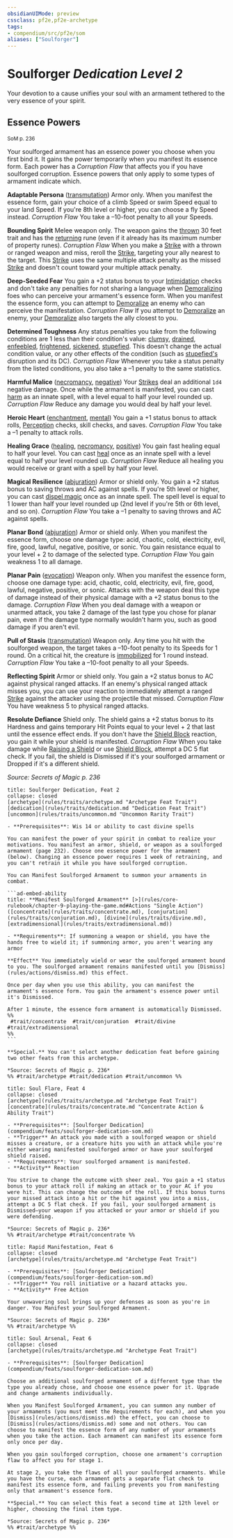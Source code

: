 ```yaml
---
obsidianUIMode: preview
cssclass: pf2e,pf2e-archetype
tags:
- compendium/src/pf2e/som
aliases: ["Soulforger"]
---
```

# Soulforger *Dedication Level 2*  

Your devotion to a cause unifies your soul with an armament tethered to the very essence of your spirit.

## Essence Powers
<sup>SoM p. 236</sup>

Your soulforged armament has an essence power you choose when you first bind it. It gains the power temporarily when you manifest its essence form. Each power has a _Corruption Flaw_ that affects you if you have soulforged corruption. Essence powers that only apply to some types of armament indicate which.

**Adaptable Persona** ([transmutation](rules/traits/transmutation.md "Transmutation School Trait")) Armor only. When you manifest the essence form, gain your choice of a climb Speed or swim Speed equal to your land Speed. If you're 8th level or higher, you can choose a fly Speed instead. _Corruption Flaw_ You take a –10-foot penalty to all your Speeds.

**Bounding Spirit** Melee weapon only. The weapon gains the [thrown](rules/traits/thrown.md "Thrown Weapon Trait") 30 feet trait and has the [returning](compendium/equipment/items/returning.md) rune (even if it already has its maximum number of property runes). _Corruption Flaw_ When you make a [Strike](rules/actions/strike.md) with a thrown or ranged weapon and miss, reroll the [Strike](rules/actions/strike.md), targeting your ally nearest to the target. This [Strike](rules/actions/strike.md) uses the same multiple attack penalty as the missed [Strike](rules/actions/strike.md) and doesn't count toward your multiple attack penalty.

**Deep-Seeded Fear** You gain a +2 status bonus to your [Intimidation](compendium/skills.md#Intimidation) checks and don't take any penalties for not sharing a language when [Demoralizing](rules/actions/demoralize.md) foes who can perceive your armament's essence form. When you manifest the essence form, you can attempt to [Demoralize](rules/actions/demoralize.md) an enemy who can perceive the manifestation. _Corruption Flaw_ If you attempt to [Demoralize](rules/actions/demoralize.md) an enemy, your [Demoralize](rules/actions/demoralize.md) also targets the ally closest to you.

**Determined Toughness** Any status penalties you take from the following conditions are 1 less than their condition's value: [clumsy](rules/conditions.md#Clumsy), [drained](rules/conditions.md#Drained), [enfeebled](rules/conditions.md#Enfeebled), [frightened](rules/conditions.md#Frightened), [sickened](rules/conditions.md#Sickened), [stupefied](rules/conditions.md#Stupefied). This doesn't change the actual condition value, or any other effects of the condition (such as [stupefied's](rules/conditions.md#Stupefied) disruption and its DC). _Corruption Flaw_ Whenever you take a status penalty from the listed conditions, you also take a –1 penalty to the same statistics.

**Harmful Malice** ([necromancy](rules/traits/necromancy.md "Necromancy School Trait"), [negative](rules/traits/negative.md "Negative Energy & Element Trait")) Your [Strikes](rules/actions/strike.md) deal an additional `1d4` negative damage. Once while the armament is manifested, you can cast [harm](compendium/spells/harm.md) as an innate spell, with a level equal to half your level rounded up. _Corruption Flaw_ Reduce any damage you would deal by half your level.

**Heroic Heart** ([enchantment](rules/traits/enchantment.md "Enchantment School Trait"), [mental](rules/traits/mental.md "Mental Effect Trait")) You gain a +1 status bonus to attack rolls, [Perception](compendium/skills.md#Perception) checks, skill checks, and saves. _Corruption Flaw_ You take a –1 penalty to attack rolls.

**Healing Grace** ([healing](rules/traits/healing.md "Healing Effect Trait"), [necromancy](rules/traits/necromancy.md "Necromancy School Trait"), [positive](rules/traits/positive.md "Positive Energy & Element Trait")) You gain fast healing equal to half your level. You can cast [heal](compendium/spells/heal.md) once as an innate spell with a level equal to half your level rounded up. _Corruption Flaw_ Reduce all healing you would receive or grant with a spell by half your level.

**Magical Resilience** ([abjuration](rules/traits/abjuration.md "Abjuration School Trait")) Armor or shield only. You gain a +2 status bonus to saving throws and AC against spells. If you're 5th level or higher, you can cast [dispel magic](compendium/spells/dispel-magic.md) once as an innate spell. The spell level is equal to 1 lower than half your level rounded up (2nd level if you're 5th or 6th level, and so on). _Corruption Flaw_ You take a –1 penalty to saving throws and AC against spells.

**Planar Bond** ([abjuration](rules/traits/abjuration.md "Abjuration School Trait")) Armor or shield only. When you manifest the essence form, choose one damage type: acid, chaotic, cold, electricity, evil, fire, good, lawful, negative, positive, or sonic. You gain resistance equal to your level + 2 to damage of the selected type. _Corruption Flaw_ You gain weakness 1 to all damage.

**Planar Pain** ([evocation](rules/traits/evocation.md "Evocation School Trait")) Weapon only. When you manifest the essence form, choose one damage type: acid, chaotic, cold, electricity, evil, fire, good, lawful, negative, positive, or sonic. Attacks with the weapon deal this type of damage instead of their physical damage with a +2 status bonus to the damage. _Corruption Flaw_ When you deal damage with a weapon or unarmed attack, you take 2 damage of the last type you chose for planar pain, even if the damage type normally wouldn't harm you, such as good damage if you aren't evil.

**Pull of Stasis** ([transmutation](rules/traits/transmutation.md "Transmutation School Trait")) Weapon only. Any time you hit with the soulforged weapon, the target takes a –10-foot penalty to its Speeds for 1 round. On a critical hit, the creature is [immobilized](rules/conditions.md#Immobilized) for 1 round instead. _Corruption Flaw_ You take a –10-foot penalty to all your Speeds.

**Reflecting Spirit** Armor or shield only. You gain a +2 status bonus to AC against physical ranged attacks. If an enemy's physical ranged attack misses you, you can use your reaction to immediately attempt a ranged [Strike](rules/actions/strike.md) against the attacker using the projectile that missed. _Corruption Flaw_ You have weakness 5 to physical ranged attacks.

**Resolute Defiance** Shield only. The shield gains a +2 status bonus to its Hardness and gains temporary Hit Points equal to your level + 2 that last until the essence effect ends. If you don't have the [Shield Block](compendium/feats/shield-block.md) reaction, you gain it while your shield is manifested. _Corruption Flaw_ When you take damage while [Raising a Shield](rules/actions/raise-a-shield.md) or use [Shield Block](compendium/feats/shield-block.md), attempt a DC 5 flat check. If you fail, the shield is Dismissed if it's your soulforged armament or Dropped if it's a different shield.

*Source: Secrets of Magic p. 236*

````ad-embed-feat
title: Soulforger Dedication, Feat 2
collapse: closed
[archetype](rules/traits/archetype.md "Archetype Feat Trait")  [dedication](rules/traits/dedication.md "Dedication Feat Trait")  [uncommon](rules/traits/uncommon.md "Uncommon Rarity Trait")  

- **Prerequisites**: Wis 14 or ability to cast divine spells

You can manifest the power of your spirit in combat to realize your motivations. You manifest an armor, shield, or weapon as a soulforged armament (page 232). Choose one essence power for the armament (below). Changing an essence power requires 1 week of retraining, and you can't retrain it while you have soulforged corruption.

You can Manifest Soulforged Armament to summon your armaments in combat.

```ad-embed-ability
title: **Manifest Soulforged Armament** [>](rules/core-rulebook/chapter-9-playing-the-game.md#Actions "Single Action") ([concentrate](rules/traits/concentrate.md), [conjuration](rules/traits/conjuration.md), [divine](rules/traits/divine.md), [extradimensional](rules/traits/extradimensional.md))

- **Requirements**: If summoning a weapon or shield, you have the hands free to wield it; if summoning armor, you aren't wearing any armor

**Effect** You immediately wield or wear the soulforged armament bound to you. The soulforged armament remains manifested until you [Dismiss](rules/actions/dismiss.md) this effect.

Once per day when you use this ability, you can manifest the armament's essence form. You gain the armament's essence power until it's Dismissed.

After 1 minute, the essence form armament is automatically Dismissed.  
%%
 #trait/concentrate  #trait/conjuration  #trait/divine  #trait/extradimensional 
%%
```

**Special.** You can't select another dedication feat before gaining two other feats from this archetype.

*Source: Secrets of Magic p. 236*  
%% #trait/archetype #trait/dedication #trait/uncommon %%
````  

```ad-embed-feat
title: Soul Flare, Feat 4
collapse: closed
[archetype](rules/traits/archetype.md "Archetype Feat Trait")  [concentrate](rules/traits/concentrate.md "Concentrate Action & Ability Trait")  

- **Prerequisites**: [Soulforger Dedication](compendium/feats/soulforger-dedication-som.md)
- **Trigger** An attack you made with a soulforged weapon or shield misses a creature, or a creature hits you with an attack while you're either wearing manifested soulforged armor or have your soulforged shield raised.
- **Requirements**: Your soulforged armament is manifested.
- **Activity** Reaction

You strive to change the outcome with sheer zeal. You gain a +1 status bonus to your attack roll if making an attack or to your AC if you were hit. This can change the outcome of the roll. If this bonus turns your missed attack into a hit or the hit against you into a miss, attempt a DC 5 flat check. If you fail, your soulforged armament is Dismissed—your weapon if you attacked or your armor or shield if you were defending.

*Source: Secrets of Magic p. 236*  
%% #trait/archetype #trait/concentrate %%
```  

```ad-embed-feat
title: Rapid Manifestation, Feat 6
collapse: closed
[archetype](rules/traits/archetype.md "Archetype Feat Trait")  

- **Prerequisites**: [Soulforger Dedication](compendium/feats/soulforger-dedication-som.md)
- **Trigger** You roll initiative or a hazard attacks you.
- **Activity** Free Action

Your unwavering soul brings up your defenses as soon as you're in danger. You Manifest your Soulforged Armament.

*Source: Secrets of Magic p. 236*  
%% #trait/archetype %%
```  

```ad-embed-feat
title: Soul Arsenal, Feat 6
collapse: closed
[archetype](rules/traits/archetype.md "Archetype Feat Trait")  

- **Prerequisites**: [Soulforger Dedication](compendium/feats/soulforger-dedication-som.md)

Choose an additional soulforged armament of a different type than the type you already chose, and choose one essence power for it. Upgrade and change armaments individually.

When you Manifest Soulforged Armament, you can summon any number of your armaments (you must meet the Requirements for each), and when you [Dismiss](rules/actions/dismiss.md) the effect, you can choose to [Dismiss](rules/actions/dismiss.md) some and not others. You can choose to manifest the essence form of any number of your armaments when you take the action. Each armament can manifest its essence form only once per day.

When you gain soulforged corruption, choose one armament's corruption flaw to affect you for stage 1.

At stage 2, you take the flaws of all your soulforged armaments. While you have the curse, each armament gets a separate flat check to manifest its essence form, and failing prevents you from manifesting only that armament's essence form.

**Special.** You can select this feat a second time at 12th level or higher, choosing the final item type.

*Source: Secrets of Magic p. 236*  
%% #trait/archetype %%
```